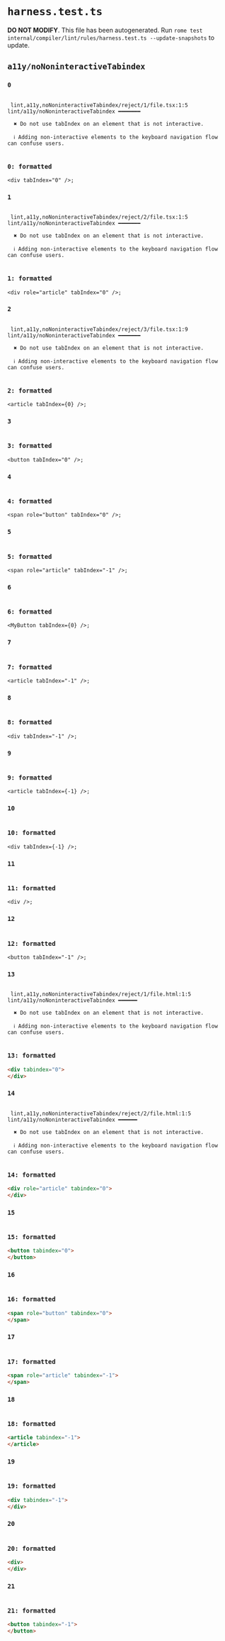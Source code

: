 # `harness.test.ts`

**DO NOT MODIFY**. This file has been autogenerated. Run `rome test internal/compiler/lint/rules/harness.test.ts --update-snapshots` to update.

## `a11y/noNoninteractiveTabindex`

### `0`

```

 lint,a11y,noNoninteractiveTabindex/reject/1/file.tsx:1:5 lint/a11y/noNoninteractiveTabindex ━━━━━━━

  ✖ Do not use tabIndex on an element that is not interactive.

  ℹ Adding non-interactive elements to the keyboard navigation flow can confuse users.


```

### `0: formatted`

```tsx
<div tabIndex="0" />;

```

### `1`

```

 lint,a11y,noNoninteractiveTabindex/reject/2/file.tsx:1:5 lint/a11y/noNoninteractiveTabindex ━━━━━━━

  ✖ Do not use tabIndex on an element that is not interactive.

  ℹ Adding non-interactive elements to the keyboard navigation flow can confuse users.


```

### `1: formatted`

```tsx
<div role="article" tabIndex="0" />;

```

### `2`

```

 lint,a11y,noNoninteractiveTabindex/reject/3/file.tsx:1:9 lint/a11y/noNoninteractiveTabindex ━━━━━━━

  ✖ Do not use tabIndex on an element that is not interactive.

  ℹ Adding non-interactive elements to the keyboard navigation flow can confuse users.


```

### `2: formatted`

```tsx
<article tabIndex={0} />;

```

### `3`

```

```

### `3: formatted`

```tsx
<button tabIndex="0" />;

```

### `4`

```

```

### `4: formatted`

```tsx
<span role="button" tabIndex="0" />;

```

### `5`

```

```

### `5: formatted`

```tsx
<span role="article" tabIndex="-1" />;

```

### `6`

```

```

### `6: formatted`

```tsx
<MyButton tabIndex={0} />;

```

### `7`

```

```

### `7: formatted`

```tsx
<article tabIndex="-1" />;

```

### `8`

```

```

### `8: formatted`

```tsx
<div tabIndex="-1" />;

```

### `9`

```

```

### `9: formatted`

```tsx
<article tabIndex={-1} />;

```

### `10`

```

```

### `10: formatted`

```tsx
<div tabIndex={-1} />;

```

### `11`

```

```

### `11: formatted`

```tsx
<div />;

```

### `12`

```

```

### `12: formatted`

```tsx
<button tabIndex="-1" />;

```

### `13`

```

 lint,a11y,noNoninteractiveTabindex/reject/1/file.html:1:5 lint/a11y/noNoninteractiveTabindex ━━━━━━

  ✖ Do not use tabIndex on an element that is not interactive.

  ℹ Adding non-interactive elements to the keyboard navigation flow can confuse users.


```

### `13: formatted`

```html
<div tabindex="0">
</div>

```

### `14`

```

 lint,a11y,noNoninteractiveTabindex/reject/2/file.html:1:5 lint/a11y/noNoninteractiveTabindex ━━━━━━

  ✖ Do not use tabIndex on an element that is not interactive.

  ℹ Adding non-interactive elements to the keyboard navigation flow can confuse users.


```

### `14: formatted`

```html
<div role="article" tabindex="0">
</div>

```

### `15`

```

```

### `15: formatted`

```html
<button tabindex="0">
</button>

```

### `16`

```

```

### `16: formatted`

```html
<span role="button" tabindex="0">
</span>

```

### `17`

```

```

### `17: formatted`

```html
<span role="article" tabindex="-1">
</span>

```

### `18`

```

```

### `18: formatted`

```html
<article tabindex="-1">
</article>

```

### `19`

```

```

### `19: formatted`

```html
<div tabindex="-1">
</div>

```

### `20`

```

```

### `20: formatted`

```html
<div>
</div>

```

### `21`

```

```

### `21: formatted`

```html
<button tabindex="-1">
</button>

```
